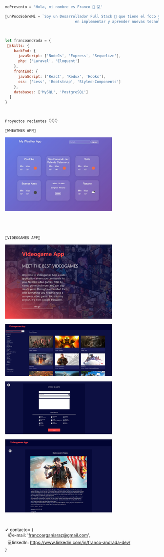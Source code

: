 # 
```js
mePresento = 'Hola, mi nombre es Franco 👋 💻' 
```
```js
🎯unPocoSobreMi = `Soy un Desarrollador Full Stack 🕺 que tiene el foco y entusiasmo 
                                en implementar y aprender nuevas tecnologías. `
```
 <br>

```javascript
let francoandrada = {
 💪skills: {
    backEnd: {
      javaScript: ['NodeJs', 'Express', 'Sequelize'],
      php: ['Laravel', 'Eloquent']
    },
    frontEnd: {
      javaScript: ['React', 'Redux', 'Hooks'],
      css: ['Less', 'Bootstrap', 'Styled-Components']
    },
    databases: ['MySQL', 'PostgreSQL']
  }
}

```
 <br>
 
```js
Proyectos recientes 👇👇👇
``` 

```js
🕺WHEATHER APP🕺 
```
  <dl>
  <a href="https://github.com/francoandrada/WeatherApp">
<img align="center"  width= "350px" src='Weatherappimg.jpg' />
  </a>
  </dl>
<br><br><br>


```js
🕺VIDEOGAMES APP🕺
```
<a href="https://github.com/francoandrada/PI-Videogames">
<img align="center"  width= "350px" src='landingvideo.jpg'/>
<br><br>
<img align="center" width= "350px" src='homevideo.jpg'/>     
<br><br>
<img align="center"  width= "350px" src='createGame.png'/>   
<br><br>
<img align="center" width= "350px" src='gamedetail.png'/>
</a>
<br><br><br>

✔ contacto= {<br>
  &nbsp; 📫e-mail: 'francoarganiaraz@gmail.com', <br>
  &nbsp; 💻linkedIn:  <a href="https://www.linkedin.com/in/franco-andrada-dev/"> https://www.linkedin.com/in/franco-andrada-dev/</a></h3><br>
}

